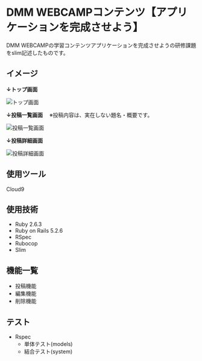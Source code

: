 # DMM WEBCAMPコンテンツ【アプリケーションを完成させよう】
DMM WEBCAMPの学習コンテンツアプリケーションを完成させようの研修課題をslim記述したものです。

## イメージ
**↓トップ画面**

![トップ画面](https://user-images.githubusercontent.com/86041660/147848359-40453144-5934-4c00-b852-886dc5c4ee00.png)

**↓投稿一覧画面**
　※投稿内容は、実在しない題名・概要です。

![投稿一覧画面](https://user-images.githubusercontent.com/86041660/147867034-c78fd3f5-13a9-442c-a939-b8d17767fef2.png)

**↓投稿詳細画面**

![投稿詳細画面](https://user-images.githubusercontent.com/86041660/147867033-3c4460a5-eadb-427a-b988-dd7cb573384d.png)

## 使用ツール
Cloud9

## 使用技術
- Ruby 2.6.3
- Ruby on Rails 5.2.6
- RSpec
- Rubocop
- Slim

## 機能一覧
- 投稿機能
- 編集機能
- 削除機能

## テスト
- Rspec
  - 単体テスト(models)
  - 結合テスト(system)